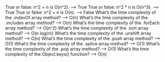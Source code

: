 True or false: n^2 + n is O(n^2).
--> True
True or false: n^2 \* n is O(n^3).
--> True
True or false: n^2 + n is O(n).
--> False
What’s the time complexity of the .indexOf array method?
--> O(n)
What’s the time complexity of the .includes array method?
--> O(n)
What’s the time complexity of the .forEach array method?
--> O(n^2)
What’s the time complexity of the .sort array method?
--> O(n log(n))
What’s the time complexity of the .unshift array method?
--> O(n)
What’s the time complexity of the .push array method?
--> O(1)
What’s the time complexity of the .splice array method?
--> O(1)
What’s the time complexity of the .pop array method?
--> O(1)
What’s the time complexity of the Object.keys() function?
--> O(n)
